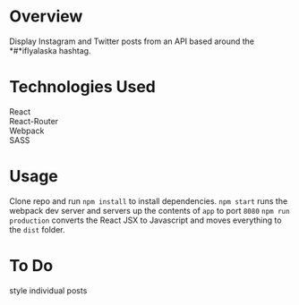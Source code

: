 # Overview

Display Instagram and Twitter posts from an API based around the *#*iflyalaska hashtag. 

# Technologies Used
React  
React-Router  
Webpack  
SASS

# Usage
Clone repo and run `npm install` to install dependencies. `npm start` runs the webpack dev server and servers up the contents of `app` to port `8080` `npm run production` converts the React JSX to Javascript and moves everything to the `dist` folder. 

# To Do
style individual posts




